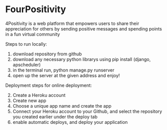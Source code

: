 # FourPositivity
4Positivity is a web platform that empowers users to share their appreciation for others by sending positive messages and spending points in a fun virtual community 

Steps to run locally:
  1. download repository from github
  2. download any necessary python librarys using pip install (django, apscheduler)
  3. in the terminal run, python manage.py runserver
  4. open up the server at the given address and enjoy!

Deployment steps for online deployment: 

2.  Create a Heroku account
3.  Create new app 
4.  Choose a unique app name and create the app 
5.  Connect your Heroku account to your Github, and select the repository you created 
earlier under the deploy tab 
6.  enable automatic deploys, and deploy your application 
